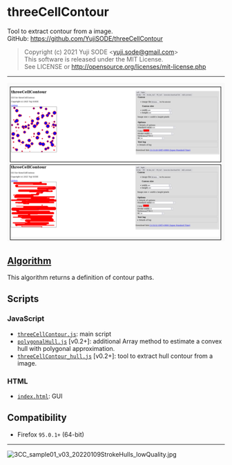 # threeCellContour
Tool to extract contour from a image.  
GitHub: https://github.com/YujiSODE/threeCellContour  
>Copyright (c) 2021 Yuji SODE \<yuji.sode@gmail.com\>  
>This software is released under the MIT License.  
>See LICENSE or http://opensource.org/licenses/mit-license.php  
______
<!-- ![3CC_sample01_v03_20220109Stroke_Fill.png](3CC_sample01_v03_20220109Stroke_Fill.png) -->
<img width=800 src='3CC_sample01_v03_20220109Stroke_Fill.png' alt='3CC_sample01_v03_20220109Stroke_Fill.png'>

## [Algorithm](algorithm.md)
This algorithm returns a definition of contour paths.

## Scripts
### JavaScript
- [`threeCellContour.js`](threeCellContour.js): main script
- [`polygonalHull.js`](polygonalHull.js) [v0.2+]: additional Array method to estimate a convex hull with polygonal approximation.
- [`threeCellContour_hull.js`](threeCellContour_hull.js) [v0.2+]: tool to extract hull contour from a image.

### HTML
- [`index.html`](index.html): GUI

## Compatibility
- Firefox `95.0.1+` (64-bit)

______
<!-- ![3CC_sample01_v03_20220109StrokeHulls_lowQuality.jpg](3CC_sample01_v03_20220109StrokeHulls_lowQuality.jpg) -->
<img width=800 src='3CC_sample01_v03_20220109StrokeHulls_lowQuality.jpg' alt='3CC_sample01_v03_20220109StrokeHulls_lowQuality.jpg'>

